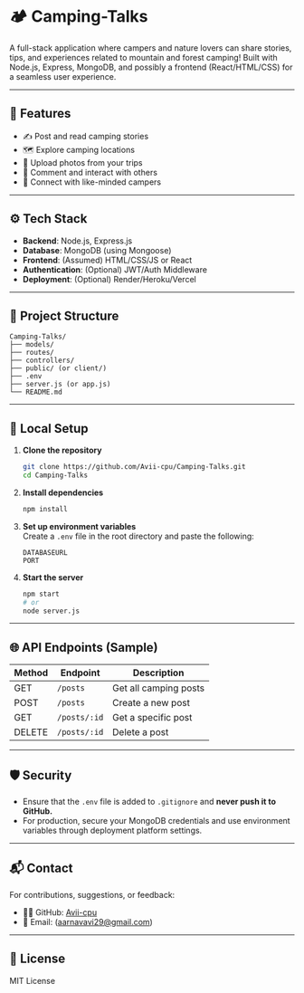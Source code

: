 # 🏕️ Camping-Talks

A full-stack application where campers and nature lovers can share stories, tips, and experiences related to mountain and forest camping! Built with Node.js, Express, MongoDB, and possibly a frontend (React/HTML/CSS) for a seamless user experience.

---

## 🌟 Features

- ✍️ Post and read camping stories
- 🗺️ Explore camping locations
- 📸 Upload photos from your trips
- 💬 Comment and interact with others
- 🧭 Connect with like-minded campers

---

## ⚙️ Tech Stack

- **Backend**: Node.js, Express.js
- **Database**: MongoDB (using Mongoose)
- **Frontend**: (Assumed) HTML/CSS/JS or React
- **Authentication**: (Optional) JWT/Auth Middleware
- **Deployment**: (Optional) Render/Heroku/Vercel

---

## 📁 Project Structure

```
Camping-Talks/
├── models/
├── routes/
├── controllers/
├── public/ (or client/)
├── .env
├── server.js (or app.js)
└── README.md
```

---

## 🧪 Local Setup

1. **Clone the repository**
   ```bash
   git clone https://github.com/Avii-cpu/Camping-Talks.git
   cd Camping-Talks
   ```

2. **Install dependencies**
   ```bash
   npm install
   ```

3. **Set up environment variables**  
   Create a `.env` file in the root directory and paste the following:

   ```env
   DATABASEURL
   PORT
   ```

4. **Start the server**
   ```bash
   npm start
   # or
   node server.js
   ```

---

## 🌐 API Endpoints (Sample)

| Method | Endpoint         | Description                  |
|--------|------------------|------------------------------|
| GET    | `/posts`         | Get all camping posts        |
| POST   | `/posts`         | Create a new post            |
| GET    | `/posts/:id`     | Get a specific post          |
| DELETE | `/posts/:id`     | Delete a post                |

---

## 🛡️ Security

- Ensure that the `.env` file is added to `.gitignore` and **never push it to GitHub.**
- For production, secure your MongoDB credentials and use environment variables through deployment platform settings.

---


## 📬 Contact

For contributions, suggestions, or feedback:

- 👨‍💻 GitHub: [Avii-cpu](https://github.com/Avii-cpu)
- 📧 Email: (aarnavavi29@gmail.com)

---

## 📜 License

MIT License
